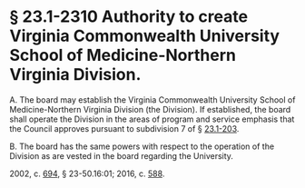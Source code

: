 # § 23.1-2310 Authority to create Virginia Commonwealth University School of Medicine-Northern Virginia Division.

<p>A. The board may establish the Virginia Commonwealth University School of Medicine-Northern Virginia Division (the Division). If established, the board shall operate the Division in the areas of program and service emphasis that the Council approves pursuant to subdivision 7 of § <a href='http://law.lis.virginia.gov/vacode/23.1-203/'>23.1-203</a>.</p><p>B. The board has the same powers with respect to the operation of the Division as are vested in the board regarding the University.</p><p>2002, c. <a href='http://lis.virginia.gov/cgi-bin/legp604.exe?021+ful+CHAP0694'>694</a>, § 23-50.16:01; 2016, c. <a href='http://lis.virginia.gov/cgi-bin/legp604.exe?161+ful+CHAP0588'>588</a>.</p>